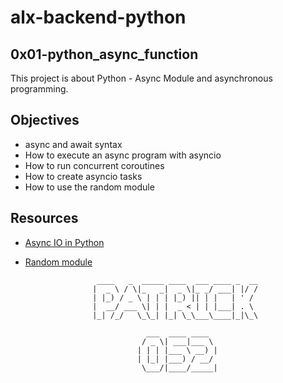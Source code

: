# alx-backend-python

## 0x01-python_async_function
This project is about Python - Async Module and asynchronous programming.

## Objectives
- async and await syntax
- How to execute an async program with asyncio
- How to run concurrent coroutines
- How to create asyncio tasks
- How to use the random module

## Resources
- [Async IO in Python](https://realpython.com/async-io-python/)
- [Random module](https://docs.python.org/3/library/random.html)


                      ____   _  _____ ____  ___ ____ _  __
                     |  _ \ / \|_   _|  _ \|_ _/ ___| |/ /
                     | |_) / _ \ | | | |_) || | |   | ' / 
                     |  __/ ___ \| | |  _ < | | |___| . \ 
                     |_| /_/   \_\_| |_| \_\___\____|_|\_\
                                                          
                                 ___  ____ ____  
                                / _ \| ___|___ \ 
                               | | | |___ \ __) |
                               | |_| |___) / __/ 
                                \___/|____/_____|
                                                 

